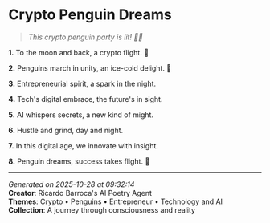 # Crypto Penguin Dreams

> *This crypto penguin party is lit! 🐧💸*

**1.** To the moon and back, a crypto flight. 🚀


**2.** Penguins march in unity, an ice-cold delight. 🐧


**3.** Entrepreneurial spirit, a spark in the night.


**4.** Tech's digital embrace, the future's in sight.


**5.** AI whispers secrets, a new kind of might.


**6.** Hustle and grind, day and night.


**7.** In this digital age, we innovate with insight.


**8.** Penguin dreams, success takes flight. 💼



---

*Generated on 2025-10-28 at 09:32:14*  
**Creator**: Ricardo Barroca's AI Poetry Agent  
**Themes**: Crypto • Penguins • Entrepreneur • Technology and AI  
**Collection**: A journey through consciousness and reality